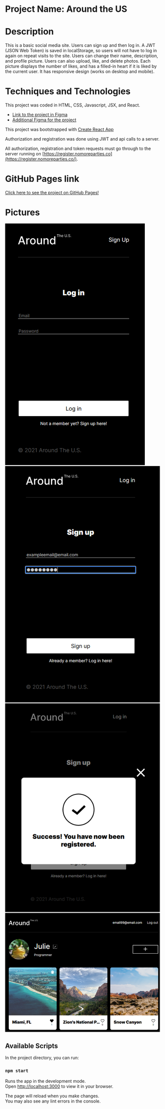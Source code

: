 # Project Name: Around the US

# Description

This is a basic social media site. Users can sign up and then log in. A JWT (JSON Web Token) is saved in localStorage, so users will not have to log in again on repeat visits to the site. Users can change their name, description, and profile picture. Users can also upload, like, and delete photos. Each picture displays the number of likes, and has a filled-in heart if it is liked by the current user. It has responsive design (works on desktop and mobile).

# Techniques and Technologies

This project was coded in HTML, CSS, Javascript, JSX, and React.

- [Link to the project in Figma](https://www.figma.com/file/SurN1jaeEQIhuZEDMhmWWf/Sprint-4-Around-The-U.S.-desktop-mobile?node-id=0%3A1)
- [Additional Figma for the project](https://www.figma.com/file/xQVeb8gprjukPVKXiLXS5T/Sprint-9%3A-Applied-JavaScript?node-id=0%3A1)

This project was bootstrapped with [Create React App](https://github.com/facebook/create-react-app)

Authorization and registration was done using JWT and api calls to a server.

All authorization, registration and token requests must go through to the server running on [https://register.nomoreparties.co](https://register.nomoreparties.co/).

# GitHub Pages link

[Click here to see the project on GitHub Pages!](https://juliebodette.github.io/react-around-auth/)

# Pictures

![Log In](./src/images/loginpage.PNG)
![Sign Up](./src/images/signuppage.PNG)
![Success](./src/images/successpopup.PNG)
![Main Page](./src/images/mainpage.PNG)

## Available Scripts

In the project directory, you can run:

### `npm start`

Runs the app in the development mode.\
Open [http://localhost:3000](http://localhost:3000) to view it in your browser.

The page will reload when you make changes.\
You may also see any lint errors in the console.
